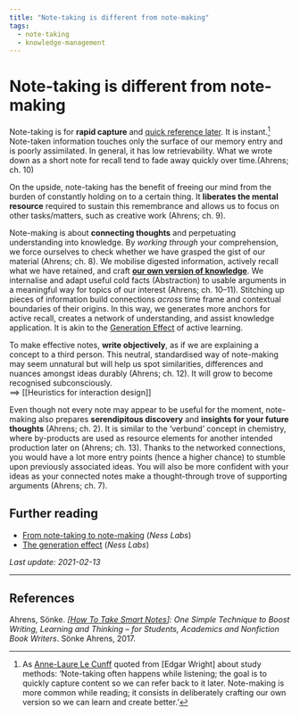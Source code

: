 ```yaml
---
title: "Note-taking is different from note-making"
tags:
  - note-taking
  - knowledge-management
---
```


# Note-taking is different from note-making

Note-taking is for **rapid capture** and [quick reference later][Anne-Laure Le Cunff]. It is instant.[^1] Note-taken information touches only the surface of our memory entry and is poorly assimilated. In general, it has low retrievability. What we wrote down as a short note for recall tend to fade away quickly over time.(Ahrens; ch. 10)

On the upside, note-taking has the benefit of freeing our mind from the burden of constantly holding on to a certain thing. It **liberates the mental resource** required to sustain this remembrance and allows us to focus on other tasks/matters, such as creative work (Ahrens; ch. 9).

Note-making is about **connecting thoughts** and perpetuating understanding into knowledge. By *working through* your comprehension, we force ourselves to check whether we have grasped the gist of our material (Ahrens; ch. 8). We mobilise digested information, actively recall what we have retained, and craft **[our own version of knowledge][Anne-Laure Le Cunff]**. We internalise and adapt useful cold facts (Abstraction) to usable arguments in a meaningful way for topics of our interest (Ahrens; ch. 10–11). Stitching up pieces of information build connections *across* time frame and contextual boundaries of their origins. In this way, we generates more anchors for active recall, creates a network of understanding, and assist knowledge application. It is akin to the [Generation Effect] of active learning.

To make effective notes, **write objectively**, as if we are explaining a concept to a third person. This neutral, standardised way of note-making may seem unnatural but will help us spot similarities, differences and nuances amongst ideas durably (Ahrens; ch. 12). It will grow to become recognised subconsciously.  
==> [[Heuristics for interaction design]]

Even though not every note may appear to be useful for the moment, note-making also prepares **serendipitous discovery** and **insights for your future thoughts** (Ahrens; ch. 2). It is similar to the ‘verbund’ concept in chemistry, where by-products are used as resource elements for another intended production later on (Ahrens; ch. 13). Thanks to the networked connections, you would have a lot more entry points (hence a higher chance) to stumble upon previously associated ideas. You will also be more confident with your ideas as your connected notes make a thought-through trove of supporting arguments (Ahrens; ch. 7).



## Further reading
- [From note-taking to note-making](https://nesslabs.com/from-note-taking-to-note-making) (*Ness Labs*)
- [The generation effect](https://nesslabs.com/generation-effect-3) (*Ness Labs*)

[^1]: As [Anne-Laure Le Cunff] quoted from [Edgar Wright] about study methods: ‘Note-taking often happens while listening; the goal is to quickly capture content so we can refer back to it later. Note-making is more common while reading; it consists in deliberately crafting our own version so we can learn and create better.’

[Generation effect]: https://en.wikipedia.org/wiki/Generation_effect
[Anne-Laure Le Cunff]: https://nesslabs.com/from-note-taking-to-note-making.

*Last update: 2021-02-13*

* * *
 
## References

Ahrens, Sönke. _[[How To Take Smart Notes]]: One Simple Technique to Boost Writing, Learning and Thinking – for Students, Academics and Nonfiction Book Writers_. Sönke Ahrens, 2017.

[//begin]: # "Autogenerated link references for markdown compatibility"
[How To Take Smart Notes]: How-To-Take-Smart-Notes "How To Take Smart Notes"
[//end]: # "Autogenerated link references"